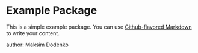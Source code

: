 # Example Package

This is a simple example package. You can use
[Github-flavored Markdown](https://guides.github.com/features/mastering-markdown/)
to write your content.

author: Maksim Dodenko
